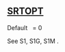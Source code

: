 ## [SRTOPT](https://help.hexagonmi.com/bundle/MSC_Nastran_2022.4/page/Nastran_Combined_Book/qrg/parameters/TOC.SRTOPT.xhtml)

Default    = 0

See  S1, S1G, S1M .

